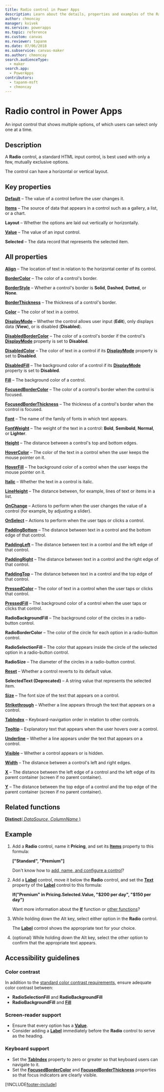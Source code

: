 ```yaml
---
title: Radio control in Power Apps
description: Learn about the details, properties and examples of the Radio control in Power Apps.
author: chmoncay
manager: kvivek
ms.service: powerapps
ms.topic: reference
ms.custom: canvas
ms.reviewer: tapanm
ms.date: 07/06/2018
ms.subservice: canvas-maker
ms.author: chmoncay
search.audienceType: 
  - maker
search.app: 
  - PowerApps
contributors:
  - tapanm-msft
  - chmoncay
---
```

# Radio control in Power Apps

An input control that shows multiple options, of which users can select only one at a time.

## Description

A **Radio** control, a standard HTML input control, is best used with only a few, mutually exclusive options.

The control can have a horizontal or vertical layout.

## Key properties

**[Default](properties-core.md)** – The value of a control before the user changes it.

**[Items](properties-core.md)** – The source of data that appears in a control such as a gallery, a list, or a chart.

**Layout** – Whether the options are laid out vertically or horizontally.

**[Value](properties-core.md)** – The value of an input control.

**Selected** – The data record that represents the selected item.

## All properties

**[Align](properties-text.md)** – The location of text in relation to the horizontal center of its control.

**[BorderColor](properties-color-border.md)** – The color of a control's border.

**[BorderStyle](properties-color-border.md)** – Whether a control's border is **Solid**, **Dashed**, **Dotted**, or **None**.

**[BorderThickness](properties-color-border.md)** – The thickness of a control's border.

**[Color](properties-color-border.md)** – The color of text in a control.

**[DisplayMode](properties-core.md)** – Whether the control allows user input (**Edit**), only displays data (**View**), or is disabled (**Disabled**).

**[DisabledBorderColor](properties-color-border.md)** – The color of a control's border if the control's **[DisplayMode](properties-core.md)** property is set to **Disabled**.

**[DisabledColor](properties-color-border.md)** – The color of text in a control if its **[DisplayMode](properties-core.md)** property is set to **Disabled**.

**[DisabledFill](properties-color-border.md)** – The background color of a control if its **[DisplayMode](properties-core.md)** property is set to **Disabled**.

**[Fill](properties-color-border.md)** – The background color of a control.

**[FocusedBorderColor](properties-color-border.md)** – The color of a control's border when the control is focused.

**[FocusedBorderThickness](properties-color-border.md)** – The thickness of a control's border when the control is focused.

**[Font](properties-text.md)** – The name of the family of fonts in which text appears.

**[FontWeight](properties-text.md)** – The weight of the text in a control: **Bold**, **Semibold**, **Normal**, or **Lighter**.

**[Height](properties-size-location.md)** – The distance between a control's top and bottom edges.

**[HoverColor](properties-color-border.md)** – The color of the text in a control when the user keeps the mouse pointer on it.

**[HoverFill](properties-color-border.md)** – The background color of a control when the user keeps the mouse pointer on it.

**[Italic](properties-text.md)** – Whether the text in a control is italic.

**[LineHeight](properties-text.md)** – The distance between, for example, lines of text or items in a list.

**[OnChange](properties-core.md)** – Actions to perform when the user changes the value of a control (for example, by adjusting a slider).

**[OnSelect](properties-core.md)** – Actions to perform when the user taps or clicks a control.

**[PaddingBottom](properties-size-location.md)** – The distance between text in a control and the bottom edge of that control.

**[PaddingLeft](properties-size-location.md)** – The distance between text in a control and the left edge of that control.

**[PaddingRight](properties-size-location.md)** – The distance between text in a control and the right edge of that control.

**[PaddingTop](properties-size-location.md)** – The distance between text in a control and the top edge of that control.

**[PressedColor](properties-color-border.md)** – The color of text in a control when the user taps or clicks that control.

**[PressedFill](properties-color-border.md)** – The background color of a control when the user taps or clicks that control.

**RadioBackgroundFill** – The background color of the circles in a radio-button control.

**RadioBorderColor** – The color of the circle for each option in a radio-button control.

**RadioSelectionFill** – The color that appears inside the circle of the selected option in a radio-button control.

**RadioSize** – The diameter of the circles in a radio-button control.

**[Reset](properties-core.md)** – Whether a control reverts to its default value.

**SelectedText (Deprecated)** – A string value that represents the selected item.

**[Size](properties-text.md)** – The font size of the text that appears on a control.

**[Strikethrough](properties-text.md)** – Whether a line appears through the text that appears on a control.

**[TabIndex](properties-accessibility.md)** – Keyboard-navigation order in relation to other controls.

**[Tooltip](properties-core.md)** – Explanatory text that appears when the user hovers over a control.

**[Underline](properties-text.md)** – Whether a line appears under the text that appears on a control.

**[Visible](properties-core.md)** – Whether a control appears or is hidden.

**[Width](properties-size-location.md)** – The distance between a control's left and right edges.

**[X](properties-size-location.md)** – The distance between the left edge of a control and the left edge of its parent container (screen if no parent container).

**[Y](properties-size-location.md)** – The distance between the top edge of a control and the top edge of the parent container (screen if no parent container).

## Related functions

[**Distinct**( *DataSource*, *ColumnName* )](../functions/function-distinct.md)

## Example

1. Add a **Radio** control, name it **Pricing**, and set its **[Items](properties-core.md)** property to this formula:

    **["Standard", "Premium"]**

    Don't know how to [add, name, and configure a control](../add-configure-controls.md)?

2. Add a **[Label](control-text-box.md)** control, move it below the **Radio** control, and set the **[Text](properties-core.md)** property of the **[Label](control-text-box.md)** control to this formula:

    **If("Premium" in Pricing.Selected.Value, "$200 per day", "$150 per day")**

    Want more information about the **[If](../functions/function-if.md)** function or [other functions](../formula-reference.md)?

3. While holding down the Alt key, select either option in the **Radio** control.

    The **[Label](control-text-box.md)** control shows the appropriate text for your choice.

4. (optional) While holding down the Alt key, select the other option to confirm that the appropriate text appears.

## Accessibility guidelines

### Color contrast

In addition to the [standard color contrast requirements](../accessible-apps-color.md), ensure adequate color contrast between:

* **RadioSelectionFill** and **RadioBackgroundFill**
* **RadioBackgroundFill** and **[Fill](properties-color-border.md)**

### Screen-reader support

* Ensure that every option has a **[Value](properties-core.md)**.
* Consider adding a **[Label](control-text-box.md)** immediately before the **Radio** control to serve as the heading.

### Keyboard support

* Set the **[TabIndex](properties-accessibility.md)** property to zero or greater so that keyboard users can navigate to it.
* Set the **[FocusedBorderColor](properties-color-border.md)** and **[FocusedBorderThickness](properties-color-border.md)** properties so that focus indicators are clearly visible.


[!INCLUDE[footer-include](../../../includes/footer-banner.md)]